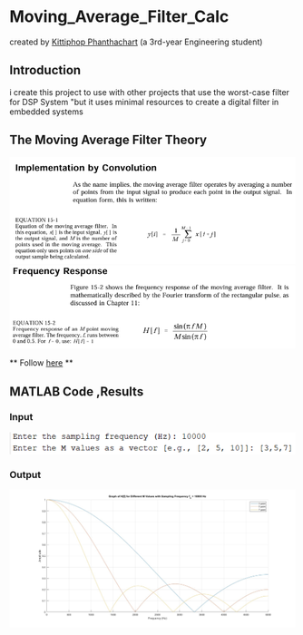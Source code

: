# Moving_Average_Filter_Calc
created by [Kittiphop Phanthachart](https://bento.me/mac-kittiphop) (a 3rd-year Engineering student)

## Introduction 
  i create this project to use with other projects that use the worst-case filter for DSP System "but it uses minimal resources to create a digital filter in embedded systems

## The Moving Average Filter Theory 
![pic1](https://github.com/XACKIES/Moving_Average_Filter_Calc/blob/main/Doc/Screenshot%202025-01-12%20115901.png)
![pic2](https://github.com/XACKIES/Moving_Average_Filter_Calc/blob/main/Doc/Screenshot%202025-01-12%20115932.png)


** Follow [here](https://github.com/XACKIES/Moving_Average_Filter_Calc/blob/main/DSP_book_Ch15_Moving%20Average%20Filters.pdf) **

## MATLAB Code ,Results 

### Input
![pic3](https://github.com/XACKIES/Moving_Average_Filter_Calc/blob/main/Doc/Screenshot%202025-01-12%20115730.png)
### Output
![pic4](https://github.com/XACKIES/Moving_Average_Filter_Calc/blob/main/Doc/untitled.jpg)
